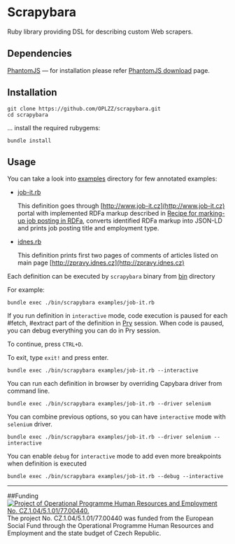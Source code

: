 # Scrapybara

Ruby library providing DSL for describing custom Web scrapers.

## Dependencies

[PhantomJS](http://phantomjs.org/) &mdash; for installation please refer [PhantomJS download](http://phantomjs.org/download.html) page.

## Installation

    git clone https://github.com/OPLZZ/scrapybara.git
    cd scrapybara

... install the required rubygems:

    bundle install

## Usage

You can take a look into [examples](https://github.com/OPLZZ/scrapybara/tree/master/examples) directory for few annotated examples:

* [job-it.rb](https://github.com/OPLZZ/scrapybara/tree/master/examples/job-it.rb)

  This definition goes through [http://www.job-it.cz](http://www.job-it.cz) portal with implemented RDFa markup described in [Recipe for marking-up job posting in RDFa](https://github.com/OPLZZ/data-modelling/wiki/RDFa-Recipe-English), converts identified RDFa markup into JSON-LD and prints job posting title and employment type.

* [idnes.rb](https://github.com/OPLZZ/scrapybara/tree/master/examples/idnes.rb)
  
  This definition prints first two pages of comments of articles listed on main page [http://zpravy.idnes.cz](http://zpravy.idnes.cz)

Each definition can be executed by `scrapybara` binary from [bin](https://github.com/OPLZZ/scrapybara/tree/master/bin) directory

For example:

    bundle exec ./bin/scrapybara examples/job-it.rb

If you run definition in `interactive` mode, code execution is paused for each #fetch, #extract part of the definition in [Pry](https://github.com/pry/pry/) session. When code is paused, you can debug everything you can do in Pry session.

To continue, press `CTRL+D`.

To exit, type `exit!` and press enter.

    bundle exec ./bin/scrapybara examples/job-it.rb --interactive

You can run each definition in browser by overriding Capybara driver from command line.

    bundle exec ./bin/scrapybara examples/job-it.rb --driver selenium

You can combine previous options, so you can have `interactive` mode with `selenium` driver.

    bundle exec ./bin/scrapybara examples/job-it.rb --driver selenium --interactive

You can enable `debug` for `interactive` mode to add even more breakpoints when definition is executed

    bundle exec ./bin/scrapybara examples/job-it.rb --debug --interactive

----

##Funding
<a href="http://esfcr.cz/" target="_blank"><img src="http://novamedia.ff.cuni.cz/system/files/oplzz_banner_en.png" alt="Project of Operational Programme Human Resources and Employment No. CZ.1.04/5.1.01/77.00440."></a>
The project No. CZ.1.04/5.1.01/77.00440 was funded from the European Social Fund through the Operational Programme Human Resources and Employment and the state budget of Czech Republic.

